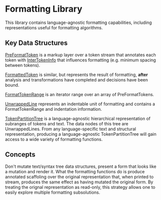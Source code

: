 # Formatting Library

<!--*
freshness: { owner: 'hzeller' reviewed: '2020-10-04' }
*-->

This library contains language-agnostic formatting capabilities, including
representations useful for formatting algorithms.

## Key Data Structures

[PreFormatToken](format_token.h) is a markup layer over a token stream that
annotates each token with [InterTokenInfo](format_token.h) that influences
formatting (e.g. minimum spacing between tokens).

[FormattedToken](format_token.h) is similar, but represents the result of
formatting, **after** analysis and transformations have completed and decisions
have been bound.

[FormatTokenRange](format_token.h) is an iterator range over an array of
PreFormatTokens.

[UnwrappedLine](unwrapped_line.h) represents an indentable unit of formatting
and contains a FormatTokenRange and indentation information.

[TokenPartitionTree](token_partition_tree.h) is a language-agnostic hierarchical
representation of subranges of tokens and text. The data nodes of this tree are
UnwrappedLines. From any language-specific text and structural representation,
producing a language-agnostic TokenPartitionTree will gain access to a wide
variety of formatting functions.

## Concepts

Don't mutate text/syntax tree data structures, present a form that looks like a
mutation and render it. What the formatting functions do is produce annotated
scaffoling over the original representation that, when printed to stream,
produces the same effect as having mutated the original form. By treating the
orignal representation as read-only, this strategy allows one to easily explore
multiple formatting subsolutions.
